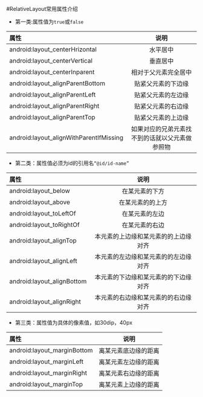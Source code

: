 #RelativeLayout常用属性介绍

- 第一类:属性值为`true`或`false`

| 属性   |  说明   |
| :-------- | :------: |
| android:layout_centerHrizontal|水平居中|
| android:layout_centerVertical|垂直居中|
| android:layout_centerInparent|相对于父元素完全居中|
| android:layout_alignParentBottom|贴紧父元素的下边缘|
| android:layout_alignParentLeft|贴紧父元素的左边缘|
| android:layout_alignParentRight|贴紧父元素的右边缘|
| android:layout_alignParentTop|贴紧父元素的上边缘|
| android:layout_alignWithParentIfMissing|如果对应的兄弟元素找不到的话就以父元素做参照物|

- 第二类：属性值必须为id的引用名`“@id/id-name”`

| 属性   |  说明   |
| :-------- | :------: |
| android:layout_below|在某元素的下方|
| android:layout_above|在某元素的的上方|
| android:layout_toLeftOf|在某元素的左边|
| android:layout_toRightOf|在某元素的右边|
| android:layout_alignTop|本元素的上边缘和某元素的的上边缘对齐|
| android:layout_alignLeft|本元素的左边缘和某元素的的左边缘对齐|
| android:layout_alignBottom|本元素的下边缘和某元素的的下边缘对齐|
| android:layout_alignRight|本元素的右边缘和某元素的的右边缘对齐|

- 第三类：属性值为具体的像素值，如30dip，40px

| 属性   |  说明   |
| :-------- | :------: |
| android:layout_marginBottom|离某元素底边缘的距离|
| android:layout_marginLeft |离某元素左边缘的距离|
| android:layout_marginRight |离某元素右边缘的距离|
| android:layout_marginTop |离某元素上边缘的距离|
